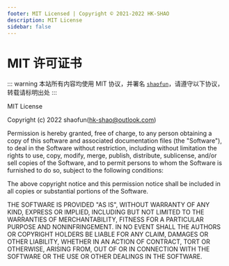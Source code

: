 ```yaml
---
footer: MIT Licensed | Copyright © 2021-2022 HK-SHAO
description: MIT License
sidebar: false
---
```


# MIT 许可证书
::: warning
本站所有内容均使用 MIT 协议，并署名 [`shaofun`](//shao.fun)，请遵守以下协议，转载请标明出处
:::

MIT License

Copyright (c) 2022 shaofun(hk-shao@outlook.com)

Permission is hereby granted, free of charge, to any person obtaining a copy
of this software and associated documentation files (the "Software"), to deal
in the Software without restriction, including without limitation the rights
to use, copy, modify, merge, publish, distribute, sublicense, and/or sell
copies of the Software, and to permit persons to whom the Software is
furnished to do so, subject to the following conditions:

The above copyright notice and this permission notice shall be included in all
copies or substantial portions of the Software.

THE SOFTWARE IS PROVIDED "AS IS", WITHOUT WARRANTY OF ANY KIND, EXPRESS OR
IMPLIED, INCLUDING BUT NOT LIMITED TO THE WARRANTIES OF MERCHANTABILITY,
FITNESS FOR A PARTICULAR PURPOSE AND NONINFRINGEMENT. IN NO EVENT SHALL THE
AUTHORS OR COPYRIGHT HOLDERS BE LIABLE FOR ANY CLAIM, DAMAGES OR OTHER
LIABILITY, WHETHER IN AN ACTION OF CONTRACT, TORT OR OTHERWISE, ARISING FROM,
OUT OF OR IN CONNECTION WITH THE SOFTWARE OR THE USE OR OTHER DEALINGS IN THE
SOFTWARE.

<CommentService />